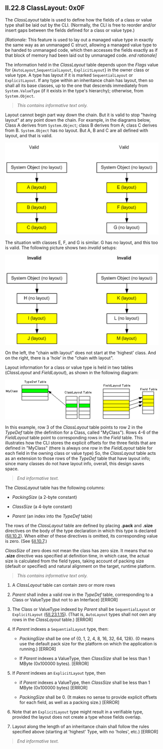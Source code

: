## II.22.8 ClassLayout: 0x0F

The _ClassLayout_ table is used to define how the fields of a class or value type shall be laid out by the CLI. (Normally, the CLI is free to reorder and/or insert gaps between the fields defined for a class or value type.)

_[Rationale:_ This feature is used to lay out a managed value type in exactly the same way as an unmanaged C struct, allowing a managed value type to be handed to unmanaged code, which then accesses the fields exactly as if that block of memory had been laid out by unmanaged code. _end rationale]_

The information held in the _ClassLayout_ table depends upon the _Flags_ value for {`AutoLayout`,`SequentialLayout`, `ExplicitLayout`} in the owner class or value type. A type has layout if it is marked `SequentialLayout` or `ExplicitLayout`. If any type within an inheritance chain has layout, then so shall all its base classes, up to the one that descends immediately from `System.ValueType` (if it exists in the type's hierarchy); otherwise, from `System.Object`.

> _This contains informative text only._

Layout cannot begin part way down the chain. But it is valid to stop "having layout" at any point down the chain. For example, in the diagrams below, Class A derives from `System.Object`; class B derives from A; class C derives from B. `System.Object` has no layout. But A, B and C are all defined with layout, and that is valid.

 ![Valid layout setups](ii.22.8-classlayout-figure-1.png)

The situation with classes E, F, and G is similar.  G has no layout, and this too is valid. The following picture shows two *invalid* setups: 

 ![Invalid layout setups](ii.22.8-classlayout-figure-2.png)

On the left, the "chain with layout" does not start at the 'highest' class.  And on the right, there is a 'hole' in the "chain with layout".

Layout information for a class or value type is held in two tables (*ClassLayout* and *FieldLayout*), as shown in the following diagram:

 ![ClassLayout and FieldLayout](ii.22.8-classlayout-figure-3.png)

In this example, row 3 of the _ClassLayout_ table points to row 2 in the _TypeDef_ table (the definition for a Class, called "MyClass"). Rows 4-6 of the _FieldLayout_ table point to corresponding rows in the _Field_ table. This illustrates how the CLI stores the explicit offsets for the three fields that are defined in "MyClass" (there is always one row in the _FieldLayout_ table for each field in the owning class or value type) So, the _ClassLayout_ table acts as an extension to those rows of the _TypeDef_ table that have layout info; since many classes do not have layout info, overall, this design saves space.

> _End informative text._

The _ClassLayout_ table has the following columns:

 * _PackingSize_ (a 2-byte constant)

 * _ClassSize_ (a 4-byte constant)

 * _Parent_ (an index into the _TypeDef_ table)

The rows of the _ClassLayout_ table are defined by placing **.pack** and **.size** directives on the body of the type declaration in which this type is declared (§[II.10.2](#todo-missing-hyperlink)). When either of these directives is omitted, its corresponding value is zero. (See §[II.10.7](#todo-missing-hyperlink).)

_ClassSize_ of zero does not mean the class has zero size. It means that no **.size** directive was specified at definition time, in which case, the actual size is calculated from the field types, taking account of packing size (default or specified) and natural alignment on the target, runtime platform.

> _This contains informative text only._

 1. A _ClassLayout_ table can contain zero or more rows

 2. _Parent_ shall index a valid row in the _TypeDef_ table, corresponding to a Class or ValueType (but not to an Interface) \[ERROR\]

 3. The Class or ValueType indexed by _Parent_ shall be `SequentialLayout` or `ExplicitLayout` (§[II.23.1.15](ii.23.1.15-flags-for-types-typeattributes.md)). (That is, `AutoLayout` types shall not own any rows in the _ClassLayout_ table.) \[ERROR\]

 4. If _Parent_ indexes a `SequentialLayout` type, then:

    * _PackingSize_ shall be one of {0, 1, 2, 4, 8, 16, 32, 64, 128}. (0 means use the default pack size for the platform on which the application is running.) \[ERROR\]

    * If _Parent_ indexes a ValueType, then _ClassSize_ shall be less than 1 MByte (0x100000 bytes). \[ERROR\]

 5. If _Parent_ indexes an `ExplicitLayout` type, then

    * if _Parent_ indexes a ValueType, then _ClassSize_ shall be less than 1 MByte (0x100000 bytes) \[ERROR\]

    * _PackingSize_ shall be 0. (It makes no sense to provide explicit offsets for each field, as well as a packing size.) \[ERROR\]

 6. Note that an `ExplicitLayout` type might result in a verifiable type, provided the layout does not create a type whose fields overlap.

 7. Layout along the length of an inheritance chain shall follow the rules specified above (starting at 'highest' Type, with no 'holes', etc.) \[ERROR\]

> _End informative text._
